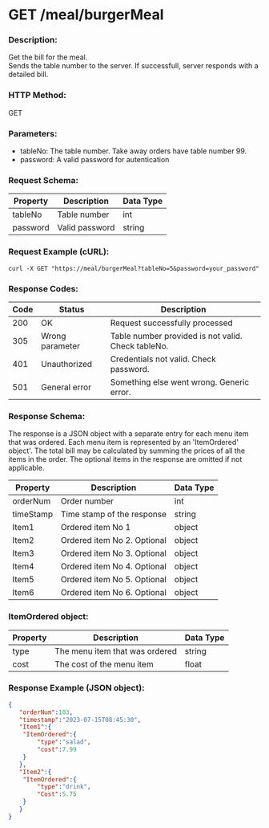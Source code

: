 # GET /meal/burgerMeal

### Description:
Get the bill for the meal.  
Sends the table number to the server. If successfull, server responds with a detailed bill. 
### HTTP Method:
GET
### Parameters:
- tableNo: The table number. Take away orders have table number 99.
- password: A valid password for autentication
### Request Schema:
| Property | Description | Data Type |
|---|---|---|
| tableNo | Table number | int |
| password | Valid password | string |
### Request Example (cURL):
```
curl -X GET "https://meal/burgerMeal?tableNo=5&password=your_password"
```
### Response Codes:
| **Code** | **Status** | **Description** |
|---|---|---|
| 200 | OK | Request successfully processed |
| 305 | Wrong parameter | Table number provided is not valid. Check tableNo. |
| 401 | Unauthorized | Credentials not valid. Check password. |
| 501 | General error | Something else went wrong. Generic error. |

### Response Schema:
The response is a JSON object with a separate entry for each menu item that was ordered. Each menu item is represented by an 'ItemOrdered' object'. The total bill may be calculated by summing the prices of all the items in the order. The optional items in the response are omitted if not applicable.

| Property | Description | Data Type |
|---|---|---|
| orderNum | Order number | int |
| timeStamp | Time stamp of the response | string |
| Item1 | Ordered item No 1 | object |
| Item2 | Ordered item No 2. Optional | object |
| Item3 | Ordered item No 3. Optional | object |
| Item4 | Ordered item No 4. Optional | object |
| Item5 | Ordered item No 5. Optional | object |
| Item6 | Ordered item No 6. Optional | object |

### ItemOrdered object:
| **Property** | **Description** | **Data Type** |
|---|---|---|
| type | The menu item that was ordered | string |
| cost | The cost of the menu item | float |

### Response Example (JSON object):
```json
{
   "orderNum":103,
   "timestamp":"2023-07-15T08:45:30",
   "Item1":{
  	"ItemOrdered":{
     	"type":"salad",
     	"cost":7.99
  	}
   },
   "Item2":{
  	"ItemOrdered":{
     	"type":"drink",
     	"Cost":5.75
  	}
   }
}
```
